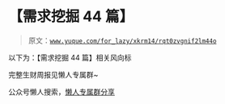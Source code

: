 # 【需求挖掘 44 篇】

> 原文：[`www.yuque.com/for_lazy/xkrm14/rqt0zvgnif2lm44o`](https://www.yuque.com/for_lazy/xkrm14/rqt0zvgnif2lm44o)

以下为：【需求挖掘 44 篇】相关风向标

完整生财周报见懒人专属群~

公众号懒人搜索，[懒人专属群分享](https://lazybook.fun/#/blog/group)